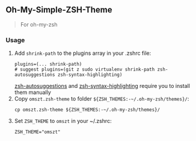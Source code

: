 ## Oh-My-Simple-ZSH-Theme

> For oh-my-zsh

### Usage

1. Add `shrink-path` to the plugins array in your .zshrc file:
    ```
    plugins=(... shrink-path)
    # suggest plugins=(git z sudo virtualenv shrink-path zsh-autosuggestions zsh-syntax-highlighting)
    ```
    [zsh-autosuggestions](https://github.com/zsh-users/zsh-autosuggestions/blob/master/INSTALL.md#oh-my-zsh) and [zsh-syntax-highlighting](https://github.com/zsh-users/zsh-syntax-highlighting/blob/master/INSTALL.md#oh-my-zsh) require you to install them manually
2. Copy `omszt.zsh-theme` to folder `${ZSH_THEMES:-~/.oh-my-zsh/themes}/`:
    ```
    cp omszt.zsh-theme ${ZSH_THEMES:-~/.oh-my-zsh/themes}/
    ```
3. Set `ZSH_THEME` to `omszt` in your ~/.zshrc:
    ```
    ZSH_THEME="omszt"
    ```

